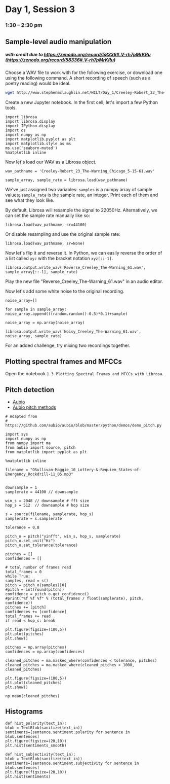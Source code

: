 # Day 1, Session 3
### 1:30 – 2:30 pm
## Sample-level audio manipulation

##### with credit due to https://zenodo.org/record/58336#.V-rh7pMrKRu (https://zenodo.org/record/58336#.V-rh7pMrKRu)


Choose a WAV file to work with for the following exercise, or download one using the following command. A short recording of speech (such as a poetry reading) would be ideal.

```bash
wget http://www.stephenmclaughlin.net/HILT/Day_1/Creeley-Robert_23_The-Warning_Chicago_5-15-61.wav
```

Create a new Jupyter notebook. In the first cell, let's import a few Python tools.

```
import librosa
import librosa.display
import IPython.display
import os
import numpy as np
import matplotlib.pyplot as plt
import matplotlib.style as ms
ms.use('seaborn-muted')
%matplotlib inline
```

Now let's load our WAV as a Librosa object. 

```
wav_pathname = 'Creeley-Robert_23_The-Warning_Chicago_5-15-61.wav'

sample_array, sample_rate = librosa.load(wav_pathname)
```

We've just assigned two variables: `samples` is a numpy array of sample values; `sample_rate` is the sample rate, an integer. Print each of them and see what they look like.

By default, Librosa will resample the signal to 22050Hz. Alternatively, we can set the sample rate manually like so:

```
librosa.load(wav_pathname, sr=44100)
```

Or disable resampling and use the original sample rate:

```
librosa.load(wav_pathname, sr=None)
```

Now let's flip it and reverse it. In Python, we can easily reverse the order of a list called `xyz` with the bracket notation `xyz[::-1]`.

```
librosa.output.write_wav('Reverse_Creeley_The-Warning_61.wav', sample_array[::-1], sample_rate)
```

Play the new file "Reverse_Creeley_The-Warning_61.wav" in an audio editor.


Now let's add some white noise to the original recording.

```
noise_array=[]

for sample in sample_array:
noise_array.append(((random.random()-0.5)*0.1)+sample)

noise_array = np.array(noise_array)

librosa.output.write_wav('Noisy_Creeley_The-Warning_61.wav', noise_array, sample_rate)
```

For an added challenge, try mixing two recordings together.

## Plotting spectral frames and MFCCs

Open the notebook `1.3 Plotting Spectral Frames and MFCCs with Librosa`.

## Pitch detection

- [Aubio](https://aubio.org/manual/latest/)
- [Aubio pitch methods](https://aubio.org/manpages/latest/aubiopitch.1.html)

```
# Adapted from 
# https://github.com/aubio/aubio/blob/master/python/demos/demo_pitch.py

import sys
import numpy as np
from numpy import ma
from aubio import source, pitch
from matplotlib import pyplot as plt

%matplotlib inline

filename = "OSullivan-Maggie_10_Lottery-&-Requiem_States-of-Emergency_Rockdrill-11_05.mp3"


downsample = 1
samplerate = 44100 // downsample

win_s = 2048 // downsample # fft size
hop_s = 512  // downsample # hop size

s = source(filename, samplerate, hop_s)
samplerate = s.samplerate

tolerance = 0.8

pitch_o = pitch("yinfft", win_s, hop_s, samplerate)
pitch_o.set_unit("Hz")
pitch_o.set_tolerance(tolerance)

pitches = []
confidences = []

# total number of frames read
total_frames = 0
while True:
samples, read = s()
pitch = pitch_o(samples)[0]
#pitch = int(round(pitch))
confidence = pitch_o.get_confidence()
#print("%f %f %f" % (total_frames / float(samplerate), pitch, confidence))
pitches += [pitch]
confidences += [confidence]
total_frames += read
if read < hop_s: break

plt.figure(figsize=(100,5))
plt.plot(pitches)
plt.show()
```


```
pitches = np.array(pitches)
confidences = np.array(confidences)

cleaned_pitches = ma.masked_where(confidences < tolerance, pitches)
cleaned_pitches = ma.masked_where(cleaned_pitches > 1000, cleaned_pitches)

plt.figure(figsize=(100,5))
plt.plot(cleaned_pitches)
plt.show()
```

```
np.mean(cleaned_pitches)
```
## Histograms

```
def hist_polarity(text_in):
blob = TextBlob(sanitize(text_in))
sentiments=[sentence.sentiment.polarity for sentence in blob.sentences]
plt.figure(figsize=(20,10))
plt.hist(sentiments_smooth)

def hist_subjectivity(text_in):
blob = TextBlob(sanitize(text_in))
sentiments=[sentence.sentiment.subjectivity for sentence in blob.sentences]
plt.figure(figsize=(20,10))
plt.hist(sentiments)
```
